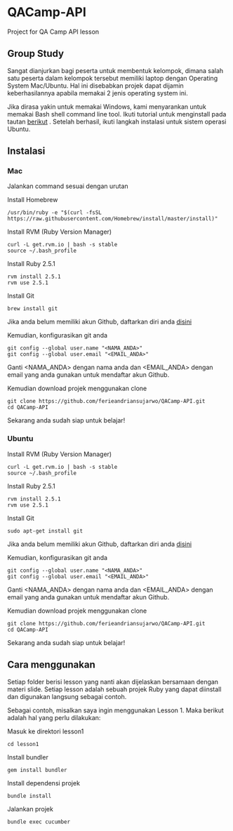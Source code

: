 # QACamp-API
Project for QA Camp API lesson

## Group Study
Sangat dianjurkan bagi peserta untuk membentuk kelompok, dimana salah satu peserta dalam kelompok tersebut memiliki laptop dengan Operating System Mac/Ubuntu. Hal ini disebabkan projek dapat dijamin keberhasilannya apabila memakai 2 jenis operating system ini.

Jika dirasa yakin untuk memakai Windows, kami menyarankan untuk memakai Bash shell command line tool. Ikuti tutorial untuk menginstall pada tautan [berikut](https://www.windowscentral.com/how-install-bash-shell-command-line-windows-10) . Setelah berhasil, ikuti langkah instalasi untuk sistem operasi Ubuntu.

## Instalasi

### Mac
Jalankan command sesuai dengan urutan

Install Homebrew
```
/usr/bin/ruby -e "$(curl -fsSL https://raw.githubusercontent.com/Homebrew/install/master/install)"
```

Install RVM (Ruby Version Manager)
```
curl -L get.rvm.io | bash -s stable
source ~/.bash_profile
```

Install Ruby 2.5.1
```
rvm install 2.5.1
rvm use 2.5.1
```

Install Git
```
brew install git
```

Jika anda belum memiliki akun Github, daftarkan diri anda [disini](https://github.com/join)

Kemudian, konfigurasikan git anda
```
git config --global user.name "<NAMA_ANDA>"
git config --global user.email "<EMAIL_ANDA>"
```
Ganti <NAMA_ANDA> dengan nama anda dan <EMAIL_ANDA> dengan email yang anda gunakan untuk mendaftar akun Github.

Kemudian download projek menggunakan clone
```
git clone https://github.com/ferieandriansujarwo/QACamp-API.git
cd QACamp-API
```

Sekarang anda sudah siap untuk belajar!

### Ubuntu

Install RVM (Ruby Version Manager)
```
curl -L get.rvm.io | bash -s stable
source ~/.bash_profile
```

Install Ruby 2.5.1
```
rvm install 2.5.1
rvm use 2.5.1
```

Install Git
```
sudo apt-get install git
```

Jika anda belum memiliki akun Github, daftarkan diri anda [disini](https://github.com/join)

Kemudian, konfigurasikan git anda
```
git config --global user.name "<NAMA_ANDA>"
git config --global user.email "<EMAIL_ANDA>"
```
Ganti <NAMA_ANDA> dengan nama anda dan <EMAIL_ANDA> dengan email yang anda gunakan untuk mendaftar akun Github.

Kemudian download projek menggunakan clone
```
git clone https://github.com/ferieandriansujarwo/QACamp-API.git
cd QACamp-API
```

Sekarang anda sudah siap untuk belajar!

## Cara menggunakan
Setiap folder berisi lesson yang nanti akan dijelaskan bersamaan dengan materi slide. Setiap lesson adalah sebuah projek Ruby yang dapat diinstall dan digunakan langsung sebagai contoh.

Sebagai contoh, misalkan saya ingin menggunakan Lesson 1. Maka berikut adalah hal yang perlu dilakukan:

Masuk ke direktori lesson1
```
cd lesson1
```

Install bundler
```
gem install bundler
```

Install dependensi projek
```
bundle install
```

Jalankan projek
```
bundle exec cucumber
```
